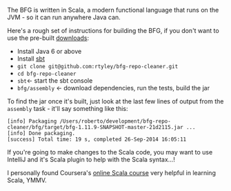 The BFG is written in Scala, a modern functional language that runs on the JVM - so it
can run anywhere Java can.

Here's a rough set of instructions for building the BFG, if you don't want to use the
pre-built [downloads](http://rtyley.github.io/bfg-repo-cleaner/#download):

* Install Java 6 or above
* Install [sbt](http://www.scala-sbt.org/release/docs/Getting-Started/Setup.html#installing-sbt)
* `git clone git@github.com:rtyley/bfg-repo-cleaner.git`
* `cd bfg-repo-cleaner`
* `sbt`<- start the sbt console
* `bfg/assembly` <- download dependencies, run the tests, build the jar

To find the jar once it's built, just look at the last few lines of output from the
`assembly` task - it'll say something like this:

```
[info] Packaging /Users/roberto/development/bfg-repo-cleaner/bfg/target/bfg-1.11.9-SNAPSHOT-master-21d2115.jar ...
[info] Done packaging.
[success] Total time: 19 s, completed 26-Sep-2014 16:05:11
```

If you're going to make changes to the Scala code, you may want to use IntelliJ and it's Scala
plugin to help with the Scala syntax...!

I personally found Coursera's [online Scala course](https://www.coursera.org/course/progfun) very helpful in
learning Scala, YMMV.
